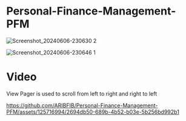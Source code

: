 # Personal-Finance-Management-PFM
![Screenshot_20240606-230630 2](https://github.com/ARIBFIB/Personal-Finance-Management-PFM/assets/125716994/b4f3f47a-57b8-4ed9-bd29-1e5a5ffc0ab6)

![Screenshot_20240606-230646 1](https://github.com/ARIBFIB/Personal-Finance-Management-PFM/assets/125716994/ec8f289c-c3ab-432c-8d55-2d094099bf39)

# Video
View Pager is used to scroll from left to right and right to left

https://github.com/ARIBFIB/Personal-Finance-Management-PFM/assets/125716994/2694db50-689b-4b52-b03e-5b256bd992b1

